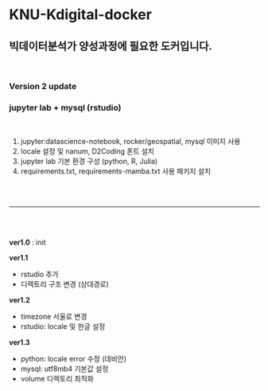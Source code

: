 # KNU-Kdigital-docker 
## 빅데이터분석가 양성과정에 필요한 도커입니다.</br>
</br>

### **Version 2 update**
### jupyter lab + mysql (rstudio)

</br>

1) jupyter:datascience-notebook, rocker/geospatial, mysql 이미지 사용
2) locale 설정 및 nanum, D2Coding 폰트 설치
3) jupyter lab 기본 환경 구성 (python, R, Julia)
4) requirements.txt, requirements-mamba.txt 사용 패키지 설치

</br></br>

***********

</br></br>


**ver1.0** : init

**ver1.1**
- rstudio 추가
- 디렉토리 구조 변경 (상대경로)

**ver1.2**
- timezone 서울로 변경
- rstudio: locale 및 한글 설정

**ver1.3**
- python: locale error 수정 (데비안)
- mysql: utf8mb4 기본값 설정
- volume 디렉토리 최적화
